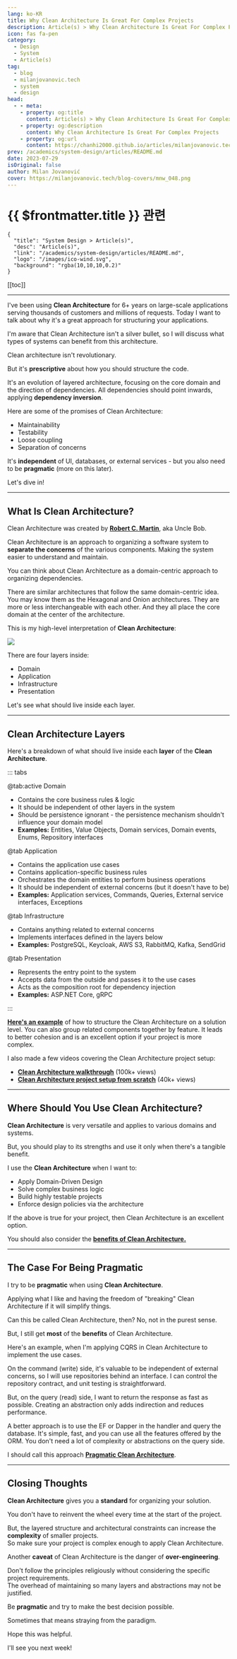 ```yaml
---
lang: ko-KR
title: Why Clean Architecture Is Great For Complex Projects
description: Article(s) > Why Clean Architecture Is Great For Complex Projects
icon: fas fa-pen
category: 
  - Design
  - System
  - Article(s)
tag: 
  - blog
  - milanjovanovic.tech
  - system
  - design
head:
  - - meta:
    - property: og:title
      content: Article(s) > Why Clean Architecture Is Great For Complex Projects
    - property: og:description
      content: Why Clean Architecture Is Great For Complex Projects
    - property: og:url
      content: https://chanhi2000.github.io/articles/milanjovanovic.tech/why-clean-architecture-is-great-for-complex-projects.html
prev: /academics/system-design/articles/README.md
date: 2023-07-29
isOriginal: false
author: Milan Jovanović
cover: https://milanjovanovic.tech/blog-covers/mnw_048.png
---
```


# {{ $frontmatter.title }} 관련

```component VPCard
{
  "title": "System Design > Article(s)",
  "desc": "Article(s)",
  "link": "/academics/system-design/articles/README.md",
  "logo": "/images/ico-wind.svg",
  "background": "rgba(10,10,10,0.2)"
}
```

[[toc]]

---

<SiteInfo
  name="Why Clean Architecture Is Great For Complex Projects"
  desc="I've been using Clean Architecture for 6+ years on large scale applications serving thousands of customers and millions of requests. Today I want to talk about why it's a great approach for structuring your applications. I'm aware that Clean Architecture isn't a silver bullet, so I will discuss what types of systems can benefit from this architecture. Clean architecture isn't revolutionary. But it's prescriptive about how you should structure the code. It's an evolution of the layered architecture, focusing on the core domain and the direction of dependencies. All dependencies should point inwards, applying dependency inversion."
  url="https://milanjovanovic.tech/blog/why-clean-architecture-is-great-for-complex-projects/"
  logo="https://milanjovanovic.tech/profile_favicon.png"
  preview="https://milanjovanovic.tech/blog-covers/mnw_048.png?imwidth=1920"/>

I've been using **Clean Architecture** for 6+ years on large-scale applications serving thousands of customers and millions of requests. Today I want to talk about why it's a great approach for structuring your applications.

I'm aware that Clean Architecture isn't a silver bullet, so I will discuss what types of systems can benefit from this architecture.

Clean architecture isn't revolutionary.

But it's **prescriptive** about how you should structure the code.

It's an evolution of layered architecture, focusing on the core domain and the direction of dependencies. All dependencies should point inwards, applying **dependency inversion**.

Here are some of the promises of Clean Architecture:

- Maintainability
- Testability
- Loose coupling
- Separation of concerns

It's **independent** of UI, databases, or external services - but you also need to be **pragmatic** (more on this later).

Let's dive in!

---

## What Is Clean Architecture?

Clean Architecture was created by [<FontIcon icon="fa-brands fa-wikipedia-w"/>**Robert C. Martin**](https://en.wikipedia.org/wiki/Robert_C._Martin), aka Uncle Bob.

Clean Architecture is an approach to organizing a software system to **separate the concerns** of the various components. Making the system easier to understand and maintain.

You can think about Clean Architecture as a domain-centric approach to organizing dependencies.

There are similar architectures that follow the same domain-centric idea. You may know them as the Hexagonal and Onion architectures. They are more or less interchangeable with each other. And they all place the core domain at the center of the architecture.

This is my high-level interpretation of **Clean Architecture**:

![](https://milanjovanovic.tech/blogs/mnw_048/clean_architecture.png?imwidth=3840)

There are four layers inside:

- Domain
- Application
- Infrastructure
- Presentation

Let's see what should live inside each layer.

---

## Clean Architecture Layers

Here's a breakdown of what should live inside each **layer** of the **Clean Architecture**.

::: tabs

@tab:active Domain

- Contains the core business rules & logic
- It should be independent of other layers in the system
- Should be persistence ignorant - the persistence mechanism shouldn't influence your domain model
- **Examples:** Entities, Value Objects, Domain services, Domain events, Enums, Repository interfaces

@tab Application

- Contains the application use cases
- Contains application-specific business rules
- Orchestrates the domain entities to perform business operations
- It should be independent of external concerns (but it doesn't have to be)
- **Examples:** Application services, Commands, Queries, External service interfaces, Exceptions

@tab Infrastructure

- Contains anything related to external concerns
- Implements interfaces defined in the layers below
- **Examples:** PostgreSQL, Keycloak, AWS S3, RabbitMQ, Kafka, SendGrid

@tab Presentation

- Represents the entry point to the system
- Accepts data from the outside and passes it to the use cases
- Acts as the composition root for dependency injection
- **Examples:** ASP.NET Core, gRPC

:::

[**Here's an example**](/milanjovanovic.tech/clean-architecture-folder-structure.md) of how to structure the Clean Architecture on a solution level.
You can also group related components together by feature.
It leads to better cohesion and is an excellent option if your project is more complex.

I also made a few videos covering the Clean Architecture project setup:

- [<FontIcon icon="fa-brands fa-youtube"/>**Clean Architecture walkthrough**](https://youtu.be/tLk4pZZtiDY) (100k+ views)
- [<FontIcon icon="fa-brands fa-youtube"/>**Clean Architecture project setup from scratch**](https://youtu.be/fe4iuaoxGbA) (40k+ views)

<VidStack src="youtube/tLk4pZZtiDY" />
<VidStack src="youtube/fe4iuaoxGbA" />

---

## Where Should You Use Clean Architecture?

**Clean Architecture** is very versatile and applies to various domains and systems.

But, you should play to its strengths and use it only when there's a tangible benefit.

I use the **Clean Architecture** when I want to:

- Apply Domain-Driven Design
- Solve complex business logic
- Build highly testable projects
- Enforce design policies via the architecture

If the above is true for your project, then Clean Architecture is an excellent option.

You should also consider the [**benefits of Clean Architecture.**](/milanjovanovic.tech/clean-architecture-and-the-benefits-of-structured-software-design.md)

---

## The Case For Being Pragmatic

I try to be **pragmatic** when using **Clean Architecture**.

Applying what I like and having the freedom of "breaking" Clean Architecture if it will simplify things.

Can this be called Clean Architecture, then? No, not in the purest sense.

But, I still get **most** of the **benefits** of Clean Architecture.

Here's an example, when I'm applying CQRS in Clean Architecture to implement the use cases.

On the command (write) side, it's valuable to be independent of external concerns, so I will use repositories behind an interface. I can control the repository contract, and unit testing is straightforward.

But, on the query (read) side, I want to return the response as fast as possible. Creating an abstraction only adds indirection and reduces performance.

A better approach is to use the EF or Dapper in the handler and query the database. It's simple, fast, and you can use all the features offered by the ORM. You don't need a lot of complexity or abstractions on the query side.

I should call this approach [**Pragmatic Clean Architecture**](/milanjovanovic.tech/pragmatic-clean-architecture/README.md).

---

## Closing Thoughts

**Clean Architecture** gives you a **standard** for organizing your solution.

You don't have to reinvent the wheel every time at the start of the project.

But, the layered structure and architectural constraints can increase the **complexity** of smaller projects.<br/>So make sure your project is complex enough to apply Clean Architecture.

Another **caveat** of Clean Architecture is the danger of **over-engineering**.

Don't follow the principles religiously without considering the specific project requirements.<br/>The overhead of maintaining so many layers and abstractions may not be justified.

Be **pragmatic** and try to make the best decision possible.

Sometimes that means straying from the paradigm.

Hope this was helpful.

I'll see you next week!

